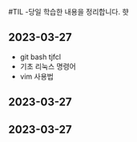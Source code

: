 #TIL
-당일 학습한 내용을 정리합니다.
햣
## 2023-03-27
- git bash tjfcl
- 기초 리눅스 명령어
- vim 사용법
## 2023-03-27

## 2023-03-27